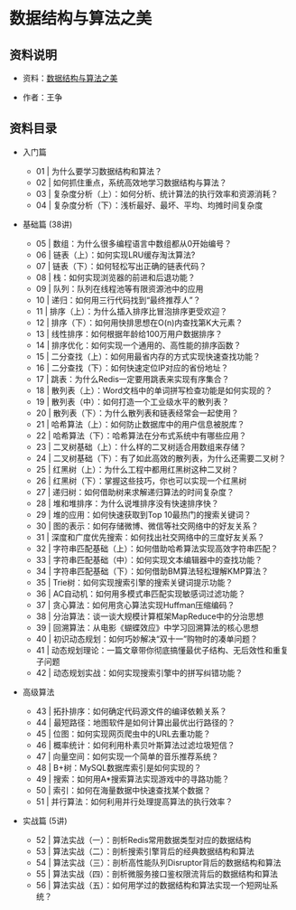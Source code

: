 

#  数据结构与算法之美



## 资料说明



- 资料：[数据结构与算法之美](https://time.geekbang.org/column/article/40036) 

- 作者：王争



## 资料目录



- 入门篇
  - 01 | 为什么要学习数据结构和算法？
  - 02 | 如何抓住重点，系统高效地学习数据结构与算法？
  - 03 | 复杂度分析（上）：如何分析、统计算法的执行效率和资源消耗？
  - 04 | 复杂度分析（下）：浅析最好、最坏、平均、均摊时间复杂度
  
  
- 基础篇 (38讲)
  - 05 | 数组：为什么很多编程语言中数组都从0开始编号？ 
  - 06 | 链表（上）：如何实现LRU缓存淘汰算法? 
  - 07 | 链表（下）：如何轻松写出正确的链表代码？ 
  - 08 | 栈：如何实现浏览器的前进和后退功能？ 
  - 09 | 队列：队列在线程池等有限资源池中的应用 
  - 10 |  递归：如何用三行代码找到“最终推荐人”？ 
  - 11 | 排序（上）：为什么插入排序比冒泡排序更受欢迎？ 
  - 12 | 排序（下）：如何用快排思想在O(n)内查找第K大元素？ 
  - 13 | 线性排序：如何根据年龄给100万用户数据排序？ 
  - 14 | 排序优化：如何实现一个通用的、高性能的排序函数？ 
  - 15 | 二分查找（上）：如何用最省内存的方式实现快速查找功能？ 
  - 16 | 二分查找（下）：如何快速定位IP对应的省份地址？ 
  - 17 | 跳表：为什么Redis一定要用跳表来实现有序集合？ 
  - 18 | 散列表（上）：Word文档中的单词拼写检查功能是如何实现的？ 
  - 19 | 散列表（中）：如何打造一个工业级水平的散列表？ 
  - 20 | 散列表（下）：为什么散列表和链表经常会一起使用？ 
  - 21 | 哈希算法（上）：如何防止数据库中的用户信息被脱库？ 
  - 22 | 哈希算法（下）：哈希算法在分布式系统中有哪些应用？ 
  - 23 | 二叉树基础（上）：什么样的二叉树适合用数组来存储？ 
  - 24 | 二叉树基础（下）：有了如此高效的散列表，为什么还需要二叉树？ 
  - 25 | 红黑树（上）：为什么工程中都用红黑树这种二叉树？ 
  - 26 | 红黑树（下）：掌握这些技巧，你也可以实现一个红黑树 
  - 27 | 递归树：如何借助树来求解递归算法的时间复杂度？ 
  - 28 | 堆和堆排序：为什么说堆排序没有快速排序快？ 
  - 29 | 堆的应用：如何快速获取到Top 10最热门的搜索关键词？ 
  - 30 | 图的表示：如何存储微博、微信等社交网络中的好友关系？ 
  - 31 | 深度和广度优先搜索：如何找出社交网络中的三度好友关系？
  - 32 | 字符串匹配基础（上）：如何借助哈希算法实现高效字符串匹配？ 
  - 33 | 字符串匹配基础（中）：如何实现文本编辑器中的查找功能？ 
  - 34 | 字符串匹配基础（下）：如何借助BM算法轻松理解KMP算法？ 
  - 35 | Trie树：如何实现搜索引擎的搜索关键词提示功能？ 
  - 36 | AC自动机：如何用多模式串匹配实现敏感词过滤功能？ 
  - 37 | 贪心算法：如何用贪心算法实现Huffman压缩编码？ 
  - 38 | 分治算法：谈一谈大规模计算框架MapReduce中的分治思想 
  - 39 | 回溯算法：从电影《蝴蝶效应》中学习回溯算法的核心思想 
  - 40 | 初识动态规划：如何巧妙解决“双十一”购物时的凑单问题？
  - 41 | 动态规划理论：一篇文章带你彻底搞懂最优子结构、无后效性和重复子问题 
  - 42 | 动态规划实战：如何实现搜索引擎中的拼写纠错功能？ 
  
  
- 高级算法
  - 43 | 拓扑排序：如何确定代码源文件的编译依赖关系？
  - 44 | 最短路径：地图软件是如何计算出最优出行路径的？
  - 45 | 位图：如何实现网页爬虫中的URL去重功能？
  - 46 | 概率统计：如何利用朴素贝叶斯算法过滤垃圾短信？
  - 47 | 向量空间：如何实现一个简单的音乐推荐系统？
  - 48 | B+树：MySQL数据库索引是如何实现的？
  - 49 | 搜索：如何用A*搜索算法实现游戏中的寻路功能？
  - 50 | 索引：如何在海量数据中快速查找某个数据？
  - 51 | 并行算法：如何利用并行处理提高算法的执行效率？



- 实战篇 (5讲)
  - 52 | 算法实战（一）：剖析Redis常用数据类型对应的数据结构
  - 53 | 算法实战（二）：剖析搜索引擎背后的经典数据结构和算法
  - 54 | 算法实战（三）：剖析高性能队列Disruptor背后的数据结构和算法
  - 55 | 算法实战（四）：剖析微服务接口鉴权限流背后的数据结构和算法
  - 56 | 算法实战（五）：如何用学过的数据结构和算法实现一个短网址系统？






